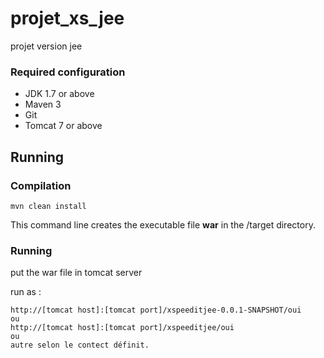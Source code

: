 # projet_xs_jee
projet version jee

### Required configuration ###
* JDK 1.7 or above
* Maven 3
* Git
* Tomcat 7 or above

## Running  ##

### Compilation ###
```
mvn clean install
```
This command line creates the executable file **war** in the /target directory.

### Running ###
put the war file in tomcat server

run as :
```
http://[tomcat host]:[tomcat port]/xspeeditjee-0.0.1-SNAPSHOT/oui
ou
http://[tomcat host]:[tomcat port]/xspeeditjee/oui
ou 
autre selon le contect définit.
```
